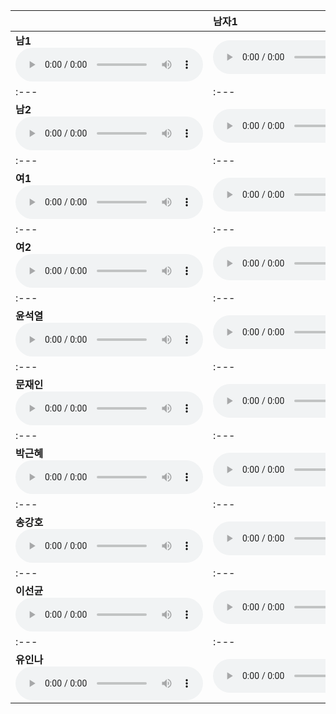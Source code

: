 | | **남자1** | **남자2** | **여자1** | **여자2** | **윤석열** | **문재인** | **박근혜** | **송강호** | **이선균** | **유인나** |
| :--- | :--- | :--- | :--- | :--- | :--- | :--- | :--- | :--- | :--- | :--- |
| **남1** <audio src="wavs/남1.wav" controls preload/> | <audio src="wavs/남1-남1.wav" controls preload/> | <audio src="wavs/남1-남2.wav" controls preload/> | <audio src="wavs/남1-여1.wav" controls preload/> | <audio src="wavs/남1-여2.wav" controls preload/> | <audio src="wavs/남1-윤석열.wav" controls preload/> | <audio src="wavs/남1-문재인.wav" controls preload/> | <audio src="wavs/남1-박근혜.wav" controls preload/> | <audio src="wavs/남1-송강호.wav" controls preload/> | <audio src="wavs/남1-이선균.wav" controls preload/> | <audio src="wavs/남1-유인나.wav" controls preload/> |
| :--- | :--- | :--- | :--- | :--- | :--- | :--- | :--- | :--- | :--- | :--- |
| **남2** <audio src="wavs/남2.wav" controls preload/> | <audio src="wavs/남2-남1.wav" controls preload/> | <audio src="wavs/남2-남2.wav" controls preload/> | <audio src="wavs/남2-여1.wav" controls preload/> | <audio src="wavs/남2-여2.wav" controls preload/> | <audio src="wavs/남2-윤석열.wav" controls preload/> | <audio src="wavs/남2-문재인.wav" controls preload/> | <audio src="wavs/남2-박근혜.wav" controls preload/> | <audio src="wavs/남2-송강호.wav" controls preload/> | <audio src="wavs/남2-이선균.wav" controls preload/> | <audio src="wavs/남2-유인나.wav" controls preload/> |
| :--- | :--- | :--- | :--- | :--- | :--- | :--- | :--- | :--- | :--- | :--- |
| **여1** <audio src="wavs/여1.wav" controls preload/> | <audio src="wavs/여1-남1.wav" controls preload/> | <audio src="wavs/여1-남2.wav" controls preload/> | <audio src="wavs/여1-여1.wav" controls preload/> | <audio src="wavs/여1-여2.wav" controls preload/> | <audio src="wavs/여1-윤석열.wav" controls preload/> | <audio src="wavs/여1-문재인.wav" controls preload/> | <audio src="wavs/여1-박근혜.wav" controls preload/> | <audio src="wavs/여1-송강호.wav" controls preload/> | <audio src="wavs/여1-이선균.wav" controls preload/> | <audio src="wavs/여1-유인나.wav" controls preload/> |
| :--- | :--- | :--- | :--- | :--- | :--- | :--- | :--- | :--- | :--- | :--- |
| **여2** <audio src="wavs/여2.wav" controls preload/> | <audio src="wavs/여2-남1.wav" controls preload/> | <audio src="wavs/여2-남2.wav" controls preload/> | <audio src="wavs/여2-여1.wav" controls preload/> | <audio src="wavs/여2-여2.wav" controls preload/> | <audio src="wavs/여2-윤석열.wav" controls preload/> | <audio src="wavs/여2-문재인.wav" controls preload/> | <audio src="wavs/여2-박근혜.wav" controls preload/> | <audio src="wavs/여2-송강호.wav" controls preload/> | <audio src="wavs/여2-이선균.wav" controls preload/> | <audio src="wavs/여2-유인나.wav" controls preload/> |
| :--- | :--- | :--- | :--- | :--- | :--- | :--- | :--- | :--- | :--- | :--- |
| **윤석열** <audio src="wavs/윤석열.wav" controls preload/> | <audio src="wavs/윤석열-남1.wav" controls preload/> | <audio src="wavs/윤석열-남2.wav" controls preload/> | <audio src="wavs/윤석열-여1.wav" controls preload/> | <audio src="wavs/윤석열-여2.wav" controls preload/> | <audio src="wavs/윤석열-윤석열.wav" controls preload/> | <audio src="wavs/윤석열-문재인.wav" controls preload/> | <audio src="wavs/윤석열-박근혜.wav" controls preload/> | <audio src="wavs/윤석열-송강호.wav" controls preload/> | <audio src="wavs/윤석열-이선균.wav" controls preload/> | <audio src="wavs/윤석열-유인나.wav" controls preload/> |
| :--- | :--- | :--- | :--- | :--- | :--- | :--- | :--- | :--- | :--- | :--- |
| **문재인** <audio src="wavs/문재인.wav" controls preload/> | <audio src="wavs/문재인-남1.wav" controls preload/> | <audio src="wavs/문재인-남2.wav" controls preload/> | <audio src="wavs/문재인-여1.wav" controls preload/> | <audio src="wavs/문재인-여2.wav" controls preload/> | <audio src="wavs/문재인-윤석열.wav" controls preload/> | <audio src="wavs/문재인-문재인.wav" controls preload/> | <audio src="wavs/문재인-박근혜.wav" controls preload/> | <audio src="wavs/문재인-송강호.wav" controls preload/> | <audio src="wavs/문재인-이선균.wav" controls preload/> | <audio src="wavs/문재인-유인나.wav" controls preload/> |
| :--- | :--- | :--- | :--- | :--- | :--- | :--- | :--- | :--- | :--- | :--- |
| **박근혜** <audio src="wavs/박근혜.wav" controls preload/> | <audio src="wavs/박근혜-남1.wav" controls preload/> | <audio src="wavs/박근혜-남2.wav" controls preload/> | <audio src="wavs/박근혜-여1.wav" controls preload/> | <audio src="wavs/박근혜-여2.wav" controls preload/> | <audio src="wavs/박근혜-윤석열.wav" controls preload/> | <audio src="wavs/박근혜-문재인.wav" controls preload/> | <audio src="wavs/박근혜-박근혜.wav" controls preload/> | <audio src="wavs/박근혜-송강호.wav" controls preload/> | <audio src="wavs/박근혜-이선균.wav" controls preload/> | <audio src="wavs/박근혜-유인나.wav" controls preload/> |
| :--- | :--- | :--- | :--- | :--- | :--- | :--- | :--- | :--- | :--- | :--- |
| **송강호** <audio src="wavs/송간호.wav" controls preload/> | <audio src="wavs/송강호-남1.wav" controls preload/> | <audio src="wavs/송강호-남2.wav" controls preload/> | <audio src="wavs/송강호-여1.wav" controls preload/> | <audio src="wavs/송강호-여2.wav" controls preload/> | <audio src="wavs/송강호-윤석열.wav" controls preload/> | <audio src="wavs/송강호-문재인.wav" controls preload/> | <audio src="wavs/송강호-박근혜.wav" controls preload/> | <audio src="wavs/송강호-송강호.wav" controls preload/> | <audio src="wavs/송강호-이선균.wav" controls preload/> | <audio src="wavs/송강호-유인나.wav" controls preload/> |
| :--- | :--- | :--- | :--- | :--- | :--- | :--- | :--- | :--- | :--- | :--- |
| **이선균** <audio src="wavs/이선균.wav" controls preload/> | <audio src="wavs/이선균-남1.wav" controls preload/> | <audio src="wavs/이선균-남2.wav" controls preload/> | <audio src="wavs/이선균-여1.wav" controls preload/> | <audio src="wavs/이선균-여2.wav" controls preload/> | <audio src="wavs/이선균-윤석열.wav" controls preload/> | <audio src="wavs/이선균-문재인.wav" controls preload/> | <audio src="wavs/이선균-박근혜.wav" controls preload/> | <audio src="wavs/이선균-송강호.wav" controls preload/> | <audio src="wavs/이선균-이선균.wav" controls preload/> | <audio src="wavs/이선균-유인나.wav" controls preload/> |
| :--- | :--- | :--- | :--- | :--- | :--- | :--- | :--- | :--- | :--- | :--- |
| **유인나** <audio src="wavs/유인나.wav" controls preload/> | <audio src="wavs/유인나-남1.wav" controls preload/> | <audio src="wavs/유인나-남2.wav" controls preload/> | <audio src="wavs/유인나-여1.wav" controls preload/> | <audio src="wavs/유인나-여2.wav" controls preload/> | <audio src="wavs/유인나-윤석열.wav" controls preload/> | <audio src="wavs/유인나-문재인.wav" controls preload/> | <audio src="wavs/유인나-박근혜.wav" controls preload/> | <audio src="wavs/유인나-송강호.wav" controls preload/> | <audio src="wavs/유인나-이선균.wav" controls preload/> | <audio src="wavs/유인나-유인나.wav" controls preload/> |

